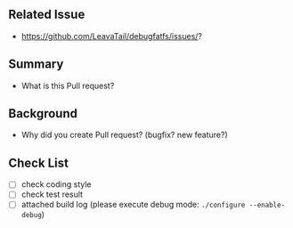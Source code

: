 ## Related Issue
  * https://github.com/LeavaTail/debugfatfs/issues/?
  
## Summary
  * What is this Pull request? 

## Background
  * Why did you create Pull request? (bugfix? new feature?)

## Check List
 * [ ] check coding style
 * [ ] check test result
 * [ ] attached build log (please execute debug mode: `./configure --enable-debug`)
